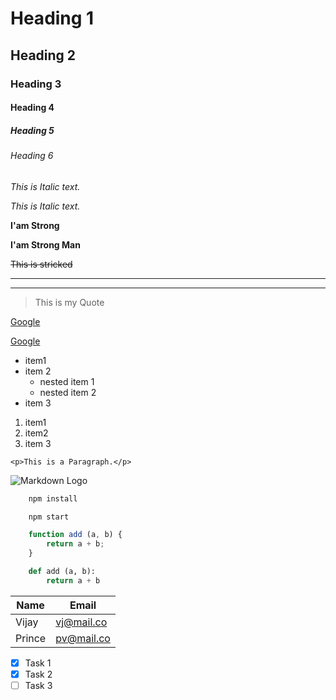 <!-- Headings -->
# Heading 1
## Heading 2
### Heading 3
#### Heading 4
##### Heading 5
###### Heading 6

<!-- Italics -->
*This is Italic text.*

_This is Italic text._

<!-- Strong -->
**I'am Strong**

__I'am Strong Man__

<!-- Strikethrough -->
~~This is stricked~~

<!-- Horizontal Rule -->

---
___

<!-- Blockquote -->
> This is my Quote

<!-- Links -->
[Google](https://www.google.co.in)

<!-- Title on hover links -->
[Google](https://www.google.co.in, "Google")

<!-- Unordered List -->
* item1
* item 2
    * nested item 1
    * nested item 2
* item 3

<!-- Ordered List -->
1. item1
1. item2
3. item 3

<!-- Inline Code Block -->
`<p>This is a Paragraph.</p>`

<!-- Images -->
![Markdown Logo](https://markdown-here.com/img/icon256.png)

<!-- Github Markdown -->
<!-- Code Blocks -->

```bash
    npm install 

    npm start
```

```js
    function add (a, b) {
        return a + b;
    }
```

```python
    def add (a, b):
        return a + b
```

<!-- Tables -->
| Name   | Email      |
| ------ | ---------- |
| Vijay  | vj@mail.co |
| Prince | pv@mail.co |

<!-- Task List -->
* [x] Task 1
* [x] Task 2
* [ ] Task 3